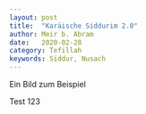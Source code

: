 ```yaml
---
layout: post
title:  "Karäische Siddurim 2.0"
author: Meir b. Abram
date:   2020-02-28
category: Tefillah
keywords: Siddur, Nusach
---
```


Ein Bild zum Beispiel

Test 123
